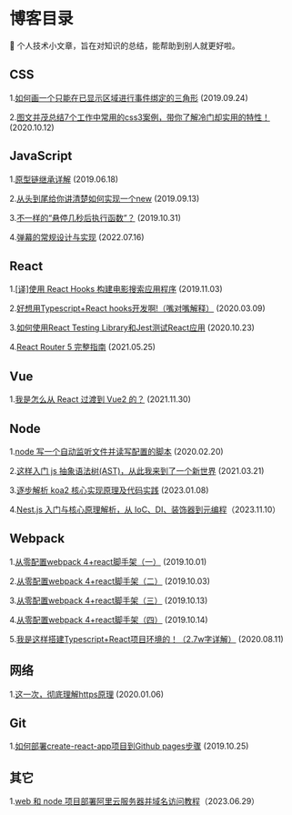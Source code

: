 # 博客目录

:notebook: 个人技术小文章，旨在对知识的总结，能帮助到别人就更好啦。

## CSS
1.[如何画一个只能在已显示区域进行事件绑定的三角形](https://github.com/vortesnail/blog/issues/3) (2019.09.24)

2.[图文并茂总结7个工作中常用的css3案例，带你了解冷门却实用的特性！](https://github.com/vortesnail/blog/issues/15) (2020.10.12)

## JavaScript
1.[原型链继承详解](https://github.com/vortesnail/blog/issues/1) (2019.06.18) 

2.[从头到尾给你讲清楚如何实现一个new](https://github.com/vortesnail/blog/issues/2) (2019.09.13)

3.[不一样的“悬停几秒后执行函数”？](https://github.com/vortesnail/blog/issues/9) (2019.10.31)

4.[弹幕的常规设计与实现](https://github.com/vortesnail/blog/issues/20) (2022.07.16)

## React
1.[[译]使用 React Hooks 构建电影搜索应用程序](https://github.com/vortesnail/blog/issues/10) (2019.11.03)

2.[好想用Typescript+React hooks开发啊!（嘴对嘴解释）](https://github.com/vortesnail/blog/issues/13) (2020.03.09)

3.[如何使用React Testing Library和Jest测试React应用](https://github.com/vortesnail/blog/issues/16) (2020.10.23)

4.[React Router 5 完整指南](https://github.com/vortesnail/blog/issues/18) (2021.05.25)

## Vue
1.[我是怎么从 React 过渡到 Vue2 的？](https://github.com/vortesnail/blog/issues/19) (2021.11.30)

## Node
1.[node 写一个自动监听文件并读写配置的脚本](https://github.com/vortesnail/blog/issues/12) (2020.02.20)

2.[这样入门 js 抽象语法树(AST)，从此我来到了一个新世界](https://github.com/vortesnail/blog/issues/17) (2021.03.21)

3.[逐步解析 koa2 核心实现原理及代码实践](https://github.com/vortesnail/blog/issues/21) (2023.01.08)

4.[Nest.js 入门与核心原理解析，从 IoC、DI、装饰器到元编程](https://github.com/vortesnail/blog/issues/23)（2023.11.10）

## Webpack
1.[从零配置webpack 4+react脚手架（一）](https://github.com/vortesnail/blog/issues/4) (2019.10.01)

2.[从零配置webpack 4+react脚手架（二）](https://github.com/vortesnail/blog/issues/5) (2019.10.03)

3.[从零配置webpack 4+react脚手架（三）](https://github.com/vortesnail/blog/issues/6) (2019.10.13)

4.[从零配置webpack 4+react脚手架（四）](https://github.com/vortesnail/blog/issues/7) (2019.10.14)

5.[我是这样搭建Typescript+React项目环境的！（2.7w字详解）](https://github.com/vortesnail/blog/issues/14) (2020.08.11)

## 网络
1.[这一次，彻底理解https原理](https://github.com/vortesnail/blog/issues/11) (2020.01.06)

## Git
1.[如何部署create-react-app项目到Github pages步骤](https://github.com/vortesnail/blog/issues/8) (2019.10.25)

## 其它
1.[web 和 node 项目部署阿里云服务器并域名访问教程](https://github.com/vortesnail/blog/issues/22)（2023.06.29）
